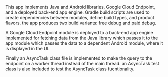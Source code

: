 This app implements Java and Android libraries, Google Cloud Endpoint, and a deployed back-end app engine. Gradle build scripts are used to create dependencies between modules, define build types, and product flavors. the app produces two build variants: free debug and paid debug. 

A Google Cloud Endpoint module is deployed to a back-end app engine implemented for fetching data from the Java library which passes it to the app module which passes the data to a dependent Android module, where it is displayed in the UI. 
 
Finally an AsyncTask class file is implemented to make the query to the endpoint on a worker thread instead of the main thread. an AsyncTask test class is also included to test the AsyncTask class fucntionality. 
